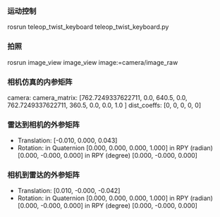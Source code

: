 ### 运动控制
rosrun teleop_twist_keyboard teleop_twist_keyboard.py
### 拍照
rosrun image_view image_view image:=camera/image_raw
### 相机仿真的内参矩阵
camera:
    camera_matrix: [762.7249337622711, 0.0,      640.5,
                0.0,     762.7249337622711,  360.5,
                0.0,     0.0,      1.0     ]
    dist_coeffs: [0, 0, 0, 0, 0]
### 雷达到相机的外参矩阵
- Translation: [-0.010, 0.000, 0.043]
- Rotation: in Quaternion [0.000, 0.000, 0.000, 1.000]
            in RPY (radian) [0.000, -0.000, 0.000]
            in RPY (degree) [0.000, -0.000, 0.000]

### 相机到雷达的外参矩阵
- Translation: [0.010, -0.000, -0.042]
- Rotation: in Quaternion [0.000, 0.000, 0.000, 1.000]
            in RPY (radian) [0.000, -0.000, 0.000]
            in RPY (degree) [0.000, -0.000, 0.000]




